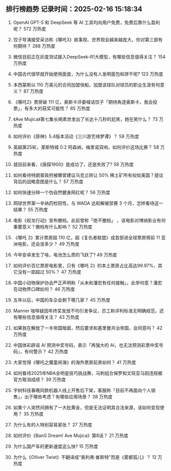
## 排行榜趋势 记录时间：2025-02-16 15:18:34
  
  1. OpenAI GPT-5 和 DeepSeek 等 AI 工具均向用户免费，免费后靠什么盈利呢？ 572 万热度
    
  2. 饺子导演接受采访称《哪吒3》故事观、世界观会越来越庞大，你对第三部有何期待？ 288 万热度
    
  3. 微信目前正在灰度测试接入DeepSeek-R1大模型，有哪些信息值得关注？ 154 万热度
    
  4. 中国古代很早就开始使用面食，为什么没有人发明面包和饼干呢? 123 万热度
    
  5. 本西蒙斯以 110 万美元的合同加盟快船，加盟该球队对球员的职业生涯有何意义？ 87 万热度
    
  6. 《哪吒2》票房破 111 亿，奥斯卡评委喊话饺子「期待角逐奥斯卡，我会投票」，有多大的获奖可能性？ 85 万热度
    
  7. 《Ave Mujica》第七集长崎素世发出了长达十几秒的尬笑，她在笑什么？ 73 万热度
    
  8. 如何评价《原神》5.4版本活动《三川游艺绮梦谭》？ 59 万热度
    
  9. 英超第25轮，莱斯特城 0:2 阿森纳，梅里诺双响，如何评价这场比赛？ 58 万热度
    
  10. 就目前来看，《唐探1900》是成功了，还是失败了? 58 万热度
    
  11. 如何看待特朗普政府被曝曾建议乌克兰转让 50% 稀土矿所有权给美国？提议背后的战略意图是什么？ 57 万热度
    
  12. 如何快速分辨一个伪自然健身网红呢？ 56 万热度
    
  13. 网球世界第一辛纳药检阳性，与 WADA 达和解被禁赛 3 个月，怎样看待这一结果？ 55 万热度
    
  14. 电影《蛟龙行动》宣布撤档，此前曾称「绝不撤档」 ，该电影对博纳影业有何重要意义？撤档有什么影响？ 52 万热度
    
  15. 《哪吒 2》累计票房超 110 亿，超《复仇者联盟》成首部进全球票房榜前 11 亚洲电影，还会涨多少？ 49 万热度
    
  16. 今年安卓发生了啥，电池怎么质的飞跃了? 49 万热度
    
  17. 如何评价百亿票房电影里，只有《哪吒 2》的本土票房占比高达99.97%，其它没有一部超过 50%？ 47 万热度
    
  18. 中国小动物保护协会严正声明称「从未和潘宏有任何接触」，此举何意？潘宏在动物界口碑如何？ 46 万热度
    
  19. 五年以后，中国的车企会剩下哪几家？ 45 万热度
    
  20. Manner 咖啡疑因年终奖发放不均引发争议，员工称评判标准无明确规范，还有哪些信息值得关注？ 43 万热度
    
  21. 如果我在解放了一半帝国暗面，然后要求和基里曼共治帝国，会同意吗？ 42 万热度
    
  22. 中国体彩辟谣 AI 预测中奖号码，表示「再强大的 AI，也无法预测彩票中奖号码」，有何警示？ 42 万热度
    
  23. 大家觉得《哪吒之魔童闹海》的海外票房前景如何？ 41 万热度
    
  24. 如何看待2025年NBA全明星技巧挑战赛，马刺组合保罗和文班亚马因违规被官方取消成绩？ 39 万热度
    
  25. 宇树科技春晚同款机器人线上开售后下架，客服称「目前不再面向个人销售」，出于哪些考虑？有哪些应用场景？ 38 万热度
    
  26. 如果个人突然间拥有了一大批黄金，但是无法证明其合法来源，该如何变现使用？ 35 万热度
    
  27. 为什么有的人特别容易紧张？ 27 万热度
    
  28. 如何评价《BanG Dream! Ave Mujica》第8话？ 21 万热度
    
  29. 为什么国产车的更新速度这么快? 15 万热度
    
  30. 为什么《Olliver Twist》不翻译成“奥利弗·崔斯特”而是《雾都孤儿》？ 12 万热度
    